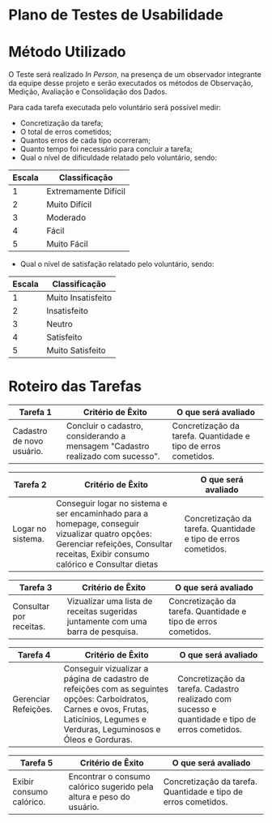# Plano de Testes de Usabilidade



 # Método Utilizado

O Teste será realizado  _In Person_, na presença de um observador integrante da equipe desse projeto e serão executados os métodos de Observação, Medição, Avaliação e Consolidação dos Dados.

Para cada tarefa executada pelo voluntário será possível medir:

-	Concretização da tarefa;
-	O total de erros cometidos;
-	Quantos erros de cada tipo ocorreram;
-	Quanto tempo foi necessário para concluir a tarefa;
-	Qual o nível de dificuldade relatado pelo voluntário, sendo:

  | **Escala** | **Classificação**    |
|------------|----------------------|
| 1          | Extremamente Difícil |
| 2          | Muito Difícil        |
| 3          | Moderado             |
| 4          | Fácil                |
| 5          | Muito Fácil          |

-	Qual o nível de satisfação relatado pelo voluntário, sendo:

| **Escala** | **Classificação**  |
|------------|--------------------|
| 1          | Muito Insatisfeito |
| 2          | Insatisfeito       |
| 3          | Neutro             |
| 4          | Satisfeito         |
| 5          | Muito Satisfeito   |

  # Roteiro das Tarefas

| **Tarefa 1** | **Critério de Êxito** | **O que será avaliado** |
|--------------|--------------------|-------------------------|
|Cadastro de novo usuário. | Concluir o cadastro, considerando a mensagem "Cadastro realizado com sucesso". | Concretização da tarefa. Quantidade e tipo de erros cometidos. |


| **Tarefa 2** | **Critério de Êxito** | **O que será avaliado** |
|--------------|-----------------------|-------------------------|
|Logar no sistema. | Conseguir logar no sistema e ser encaminhado para a homepage,  conseguir vizualizar quatro opções: Gerenciar refeições, Consultar receitas, Exibir consumo calórico e Consultar dietas | Concretização da tarefa. Quantidade e tipo de erros cometidos. |


| **Tarefa 3** | **Critério de Êxito** | **O que será avaliado** |
|--------------|-----------------------|-------------------------|
|Consultar por receitas. | Vizualizar uma lista de receitas sugeridas juntamente com uma barra de pesquisa. | Concretização da tarefa. Quantidade e tipo de erros cometidos. |


| **Tarefa 4** | **Critério de Êxito** | **O que será avaliado** |
|--------------|-----------------------|-------------------------|
| Gerenciar Refeições.  | Conseguir vizualizar a página de cadastro de refeições com as seguintes opções: Carboidratos, Carnes e ovos, Frutas, Laticínios, Legumes e Verduras, Leguminosos e Óleos e Gorduras.  | Concretização da tarefa. Cadastro realizado com sucesso e quantidade e tipo de erros cometidos.   |


| **Tarefa 5** | **Critério de Êxito** | **O que será avaliado**  |
|--------------|-----------------------|--------------------------|
| Exibir consumo calórico. | Encontrar o consumo calórico sugerido pela altura e peso do usuário. | Concretização da tarefa. Quantidade e tipo de erros cometidos. |


